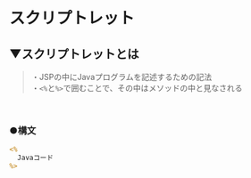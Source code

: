 # スクリプトレット

## ▼スクリプトレットとは
>・JSPの中にJavaプログラムを記述するための記法<br>
>・`<%`と`%>`で囲むことで、その中はメソッドの中と見なされる<br>
<br>

### ●構文
```jsp
<%
  Javaコード
%>
```
<br>
<br>

